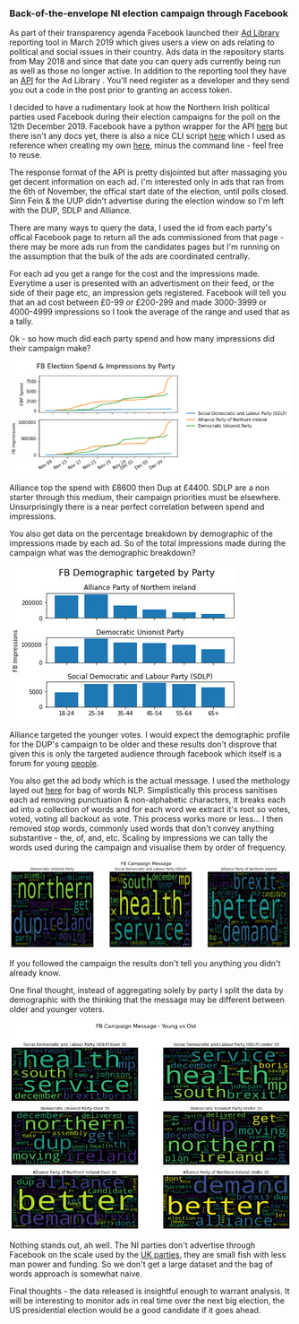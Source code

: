 ### Back-of-the-envelope NI election campaign through Facebook

As part of their transparency agenda Facebook launched their [Ad Library][1] reporting tool in March 2019 which gives users a view on ads relating to political and social issues in their country. Ads data in the repository starts from May 2018 and since that date you can query ads currently being run as well as those no longer active. In addition to the reporting tool they have an [API][2] for the Ad Library . You'll need register as a developer and they send you out a code in the post prior to granting an access token.

I decided to have a rudimentary look at how the Northern Irish political parties used Facebook during their election campaigns for the poll on the 12th December 2019. Facebook have a python wrapper for the API [here][3] but there isn't any docs yet, there is also a nice CLI script [here][4] which I used as reference when creating my own [here][5], minus the command line - feel free to reuse.

The response format of the API is pretty disjointed but after massaging you get decent information on each ad. I'm interested only in ads that ran from the 6th of November, the offical start date of the election, until polls closed. Sinn Fein & the UUP didn't advertise during the election window so I'm left with the DUP, SDLP and Alliance.

There are many ways to query the data, I used the id from each party's offical Facebook page to return all the ads commissioned from that page - there may be more ads run from the candidates pages but I'm running on the assumption that the bulk of the ads are coordinated centrally.

For each ad you get a range for the cost and the impressions made. Everytime a user is presented with an advertisment on their feed, or the side of their page etc, an impression gets registered. Facebook will tell you that an ad cost between £0-99 or £200-299 and made 3000-3999 or 4000-4999 impressions so I took the average of the range and used that as a tally. 

Ok - so how much did each party spend and how many impressions did their campaign make?

![png](/images/spend_impressions.png)

Alliance top the spend with £8600 then Dup at £4400. SDLP are a non starter through this medium, their campaign priorities must be elsewhere. Unsurprisingly there is a near perfect correlation between spend and impressions. 

You also get data on the percentage breakdown by demographic of the impressions made by each ad. So of the total impressions made during the campaign what was the demographic breakdown?

![png](/images/demo_profile_by_party.png)

Alliance targeted the younger votes. I would expect the demographic profile for the DUP's campaign to be older and these results don't disprove that given this is only the targeted audience through facebook which itself is a forum for young [people][6].

You also get the ad body which is the actual message. I used the methology layed out [here][7] for bag of words NLP. Simplistically this process sanitises each ad removing punctuation & non-alphabetic characters, it breaks each ad into a collection of words and for each word we extract it's root so votes, voted, voting all backout as vote. This process works more or less... I then removed stop words, commonly used words that don't convey anything substantive - the, of, and, etc. Scaling by impressions we can tally the words used during the campaign and visualise them by order of frequency. 

![png](/images/ad_word_cloud_by_party.png)

If you followed the campaign the results don't tell you anything you didn't already know.

One final thought, instead of aggregating solely by party I split the data by demographic with the thinking that the message may be different between older and younger voters. 

![png](/images/ad_word_cloud_party_age.png)

Nothing stands out, ah well. The NI parties don't advertise through Facebook on the scale used by the [UK parties][8], they are small fish with less man power and funding. So we don't get a large dataset and the bag of words approach is somewhat naive.

Final thoughts - the data released is insightful enough to warrant analysis. It will be interesting to monitor ads in real time over the next big election, the US presidential election would be a good candidate if it goes ahead.


[1]: https://www.facebook.com/ads/library/
[2]: https://www.facebook.com/ads/library/api
[3]: https://github.com/facebookresearch/Ad-Library-API-Script-Repository
[4]: https://github.com/minimaxir/facebook-ad-library-scraper
[5]: https://github.com/jkennedy559/election_2019_ni_fb/blob/master/get_data.py
[6]: https://www.statista.com/statistics/507422/distribution-of-facebook-users-in-the-united-kingdom-uk-by-age-group/
[7]: https://towardsdatascience.com/a-practitioners-guide-to-natural-language-processing-part-i-processing-understanding-text-9f4abfd13e72
[8]: https://www.bbc.com/news/technology-50633210




```python

```
